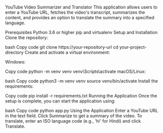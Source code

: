 YouTube Video Summarizer and Translator
This application allows users to enter a YouTube URL, fetches the video's transcript, summarizes the content, and provides an option to translate the summary into a specified language.

Prerequisites
Python 3.6 or higher
pip and virtualenv
Setup and Installation
Clone the repository:

bash
Copy code
git clone https://your-repository-url
cd your-project-directory
Create and activate a virtual environment:

Windows:

Copy code
python -m venv venv
venv\Scripts\activate
macOS/Linux:

bash
Copy code
python3 -m venv venv
source venv/bin/activate
Install the requirements:

Copy code
pip install -r requirements.txt
Running the Application
Once the setup is complete, you can start the application using:

bash
Copy code
python app.py
Using the Application
Enter a YouTube URL in the text field.
Click Summarize to get a summary of the video.
To translate, enter an ISO language code (e.g., 'hi' for Hindi) and click Translate.
 
